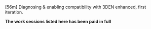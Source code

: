 [56m] Diagnosing & enabling compatibility with 3DEN enhanced, first iteration.

**The work sessions listed here has been paid in full**